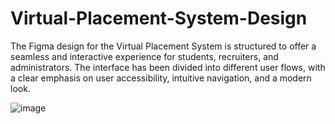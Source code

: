 # Virtual-Placement-System-Design
The Figma design for the Virtual Placement System is structured to offer a seamless and interactive experience for students, recruiters, and administrators. The interface has been divided into different user flows, with a clear emphasis on user accessibility, intuitive navigation, and a modern look.

![image](https://github.com/user-attachments/assets/f840f627-be27-4545-9005-fc5038086dce)
